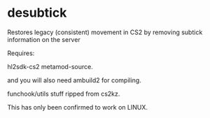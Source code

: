 # desubtick
 
Restores legacy (consistent) movement in CS2 by removing subtick information on the server

Requires:

hl2sdk-cs2
metamod-source.

and you will also need ambuild2 for compiling.

funchook/utils stuff ripped from cs2kz. 

This has only been confirmed to work on LINUX. 